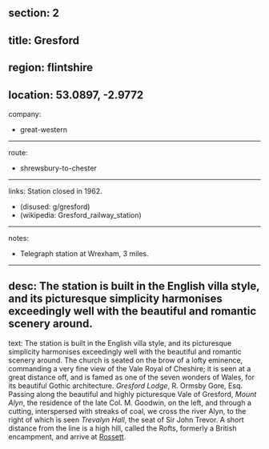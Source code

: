 section: 2
----
title: Gresford
----
region: flintshire
----
location: 53.0897, -2.9772
----
company:
- great-western
----
route:
- shrewsbury-to-chester
----
links:
Station closed in 1962.
- (disused: g/gresford)
- (wikipedia: Gresford_railway_station)
----
notes:
- Telegraph station at Wrexham, 3 miles.
----
desc: The station is built in the English villa style, and its picturesque simplicity harmonises exceedingly well with the beautiful and romantic scenery around.
----
text: The station is built in the English villa style, and its picturesque simplicity harmonises exceedingly well with the beautiful and romantic scenery around. The church is seated on the brow of a lofty eminence, commanding a very fine view of the Vale Royal of Cheshire; it is seen at a great distance off, and is famed as one of the seven wonders of Wales, for its beautiful Gothic architecture. *Gresford Lodge*, R. Ormsby Gore, Esq. Passing along the beautiful and highly picturesque Vale of Gresford, *Mount Alyn*, the residence of the late Col. M. Goodwin, on the left, and through a cutting, interspersed with streaks of coal, we cross the river Alyn, to the right of which is seen *Trevalyn Hall*, the seat of Sir John Trevor. A short distance from the line is a high hill, called the Rofts, formerly a British encampment, and arrive at [Rossett](/stations/rossett).
